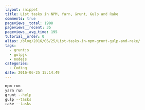 ```yaml
---
layout: snippet
title: List tasks in NPM, Yarn, Grunt, Gulp and Rake
comments: true
pageviews__total: 1988
pageviews__recent: 35
pageviews__avg_time: 195
tutorial__order: 0
alias: /blog/2016/06/25/List-tasks-in-npm-grunt-gulp-and-rake/
tags:
  - gruntjs
  - gulpjs
  - nodejs
categories:
  - Coding
date: 2016-06-25 15:14:49
---
```


```bash
npm run
yarn run
grunt --help
gulp --tasks
rake --tasks
```
